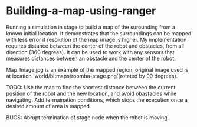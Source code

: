 # Building-a-map-using-ranger

Running a simulation in stage to build a map of the surounding from a known initial location. It demonstrates that the surroundings
can be mapped with less error if resolution of the map image is higher.
My implementation requires distance between the center of the robot and obstacles, from all direction (360 degrees). It can be used to work with any sensors that measures distances between an obstacle and the center of the robot.

Map_Image.jpg is an example of the mapped region, original image used is at location 'world/bitmaps/roomba-stage.png'(rotated by 90 degrees).

TODO: Use the map to find the shortest distance between the current position of the robot and the new location, and avoid obastacles
      while navigating.
      Add termaination conditions, which stops the execution once a desired amount of area is mapped.
      
BUGS: Abrupt termination of stage node when the robot is moving.
